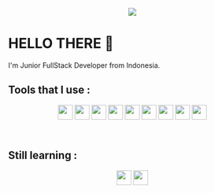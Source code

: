 <p align="center">
    <!-- <img src="https://nextshark.com/wp-content/uploads/2018/01/005.gif"> -->
    <img src="https://i.pinimg.com/originals/bd/56/5d/bd565dcc0a556add0b0a0ed6b26d686e.gif">
</p>

# HELLO THERE :wave:
<p>
    I'm Junior FullStack Developer from Indonesia.
</p>

## Tools that I use :
<p align="center">
    <img height="30px" align="center" src="https://upload.wikimedia.org/wikipedia/commons/5/51/Windows_Terminal_logo.svg">
    <img height="30px" align="center" src="https://upload.wikimedia.org/wikipedia/commons/3/3f/Git_icon.svg">
    <img height="30px" align="center" src="https://upload.wikimedia.org/wikipedia/commons/9/9f/Vimlogo.svg">
    <img height="30px" align="center" src="https://upload.wikimedia.org/wikipedia/commons/9/9a/Visual_Studio_Code_1.35_icon.svg">
    <img height="30px" align="center" src="https://upload.wikimedia.org/wikipedia/commons/1/18/ISO_C%2B%2B_Logo.svg">
    <img height="30px" align="center" src="https://upload.wikimedia.org/wikipedia/commons/6/61/HTML5_logo_and_wordmark.svg">
    <img height="30px" align="center" src="https://upload.wikimedia.org/wikipedia/commons/d/d5/CSS3_logo_and_wordmark.svg">
    <img height="30px" align="center" src="https://upload.wikimedia.org/wikipedia/commons/9/99/Unofficial_JavaScript_logo_2.svg">
    <img height="30px" align="center" src="https://upload.wikimedia.org/wikipedia/commons/2/27/PHP-logo.svg">
</p>

<br>

## Still learning :
<p align="center">
    <img height="30px" align="center" src="https://upload.wikimedia.org/wikipedia/commons/9/9a/Laravel.svg">
    <img height="30px" align="center" src="https://upload.wikimedia.org/wikipedia/commons/a/a7/React-icon.svg">
</p>

<!-- <img height="30px" align="center" src=""> -->